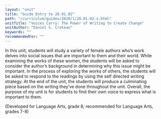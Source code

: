 ```yaml
---
layout: "unit"
title: "Guide Entry to 20.01.02"
path: "/curriculum/guides/2020/1/20.01.02.x.html"
unitTitle: "Voices Carry: The Power of Writing to Create Change"
unitAuthor: "Daniel S. Croteau"
keywords: ""
recommendedFor: "" 
---
```

<main>
        <p><span>In this unit, students will study a variety of female authors who&rsquo;s work delves into social issues that are important to them and their world. While examining the works of these women, the students will be asked to consider the author&rsquo;s background in determining why this issue might be important. In the process of exploring the works of others, the students will be asked to respond to the readings by using the self directed writing strategy. At the end of the unit, the students will produce a culminating piece based on the writing they&rsquo;ve done throughout the unit. Overall, the purpose of my unit is for students to find their own voice to express what is important to them.</span></p>
<p>(Developed for Language Arts, grade 8; recommended for Language Arts, grades 7-8)</p>
</main>
